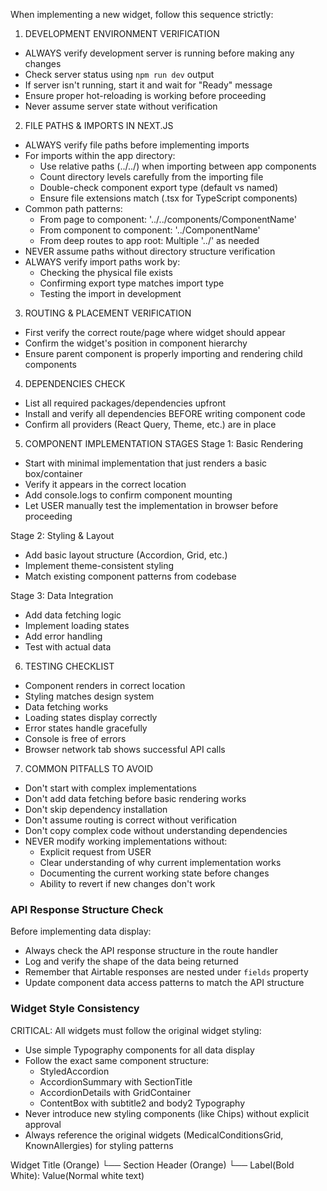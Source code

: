 When implementing a new widget, follow this sequence strictly:

1. DEVELOPMENT ENVIRONMENT VERIFICATION
- ALWAYS verify development server is running before making any changes
- Check server status using `npm run dev` output
- If server isn't running, start it and wait for "Ready" message
- Ensure proper hot-reloading is working before proceeding
- Never assume server state without verification

2. FILE PATHS & IMPORTS IN NEXT.JS
- ALWAYS verify file paths before implementing imports
- For imports within the app directory:
  * Use relative paths (../../) when importing between app components
  * Count directory levels carefully from the importing file
  * Double-check component export type (default vs named)
  * Ensure file extensions match (.tsx for TypeScript components)
- Common path patterns:
  * From page to component: '../../components/ComponentName'
  * From component to component: '../ComponentName'
  * From deep routes to app root: Multiple '../' as needed
- NEVER assume paths without directory structure verification
- ALWAYS verify import paths work by:
  * Checking the physical file exists
  * Confirming export type matches import type
  * Testing the import in development

3. ROUTING & PLACEMENT VERIFICATION
- First verify the correct route/page where widget should appear
- Confirm the widget's position in component hierarchy
- Ensure parent component is properly importing and rendering child components

4. DEPENDENCIES CHECK
- List all required packages/dependencies upfront
- Install and verify all dependencies BEFORE writing component code
- Confirm all providers (React Query, Theme, etc.) are in place

5. COMPONENT IMPLEMENTATION STAGES
Stage 1: Basic Rendering
- Start with minimal implementation that just renders a basic box/container
- Verify it appears in the correct location
- Add console.logs to confirm component mounting
- Let USER manually test the implementation in browser before proceeding

Stage 2: Styling & Layout
- Add basic layout structure (Accordion, Grid, etc.)
- Implement theme-consistent styling
- Match existing component patterns from codebase

Stage 3: Data Integration
- Add data fetching logic
- Implement loading states
- Add error handling
- Test with actual data

6. TESTING CHECKLIST
- Component renders in correct location
- Styling matches design system
- Data fetching works
- Loading states display correctly
- Error states handle gracefully
- Console is free of errors
- Browser network tab shows successful API calls

7. COMMON PITFALLS TO AVOID
- Don't start with complex implementations
- Don't add data fetching before basic rendering works
- Don't skip dependency installation
- Don't assume routing is correct without verification
- Don't copy complex code without understanding dependencies
- NEVER modify working implementations without:
  * Explicit request from USER
  * Clear understanding of why current implementation works
  * Documenting the current working state before changes
  * Ability to revert if new changes don't work

### API Response Structure Check
Before implementing data display:
- Always check the API response structure in the route handler
- Log and verify the shape of the data being returned
- Remember that Airtable responses are nested under `fields` property
- Update component data access patterns to match the API structure

### Widget Style Consistency
CRITICAL: All widgets must follow the original widget styling:
- Use simple Typography components for all data display
- Follow the exact same component structure:
  - StyledAccordion
  - AccordionSummary with SectionTitle
  - AccordionDetails with GridContainer
  - ContentBox with subtitle2 and body2 Typography
- Never introduce new styling components (like Chips) without explicit approval
- Always reference the original widgets (MedicalConditionsGrid, KnownAllergies) for styling patterns

Widget Title (Orange)
└── Section Header (Orange)
    └── Label(Bold White): Value(Normal white text)